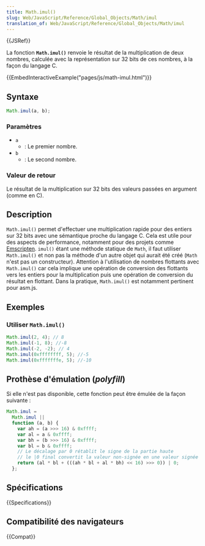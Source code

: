```yaml
---
title: Math.imul()
slug: Web/JavaScript/Reference/Global_Objects/Math/imul
translation_of: Web/JavaScript/Reference/Global_Objects/Math/imul
---
```


{{JSRef}}

La fonction **`Math.imul()`** renvoie le résultat de la multiplication de deux nombres, calculée avec la représentation sur 32 bits de ces nombres, à la façon du langage C.

{{EmbedInteractiveExample("pages/js/math-imul.html")}}

## Syntaxe

```js
Math.imul(a, b);
```

### Paramètres

- `a`
  - : Le premier nombre.
- `b`
  - : Le second nombre.

### Valeur de retour

Le résultat de la multiplication sur 32 bits des valeurs passées en argument (comme en C).

## Description

`Math.imul()` permet d'effectuer une multiplication rapide pour des entiers sur 32 bits avec une sémantique proche du langage C. Cela est utile pour des aspects de performance, notamment pour des projets comme [Emscripten](/fr/docs/Mozilla/Projects/Emscripten). `imul()` étant une méthode statique de `Math`, il faut utiliser `Math.imul()` et non pas la méthode d'un autre objet qui aurait été créé (`Math` n'est pas un constructeur). Attention à l'utilisation de nombres flottants avec `Math.imul()` car cela implique une opération de conversion des flottants vers les entiers pour la multiplication puis une opération de conversion du résultat en flottant. Dans la pratique, `Math.imul()` est notamment pertinent pour asm.js.

## Exemples

### Utiliser `Math.imul()`

```js
Math.imul(2, 4); // 8
Math.imul(-1, 8); //-8
Math.imul(-2, -2); // 4
Math.imul(0xffffffff, 5); //-5
Math.imul(0xfffffffe, 5); //-10
```

## Prothèse d'émulation (_polyfill_)

Si elle n'est pas disponible, cette fonction peut être émulée de la façon suivante :

```js
Math.imul =
  Math.imul ||
  function (a, b) {
    var ah = (a >>> 16) & 0xffff;
    var al = a & 0xffff;
    var bh = (b >>> 16) & 0xffff;
    var bl = b & 0xffff;
    // Le décalage par 0 rétablit le signe de la partie haute
    // le |0 final convertit la valeur non-signée en une valeur signée
    return (al * bl + (((ah * bl + al * bh) << 16) >>> 0)) | 0;
  };
```

## Spécifications

{{Specifications}}

## Compatibilité des navigateurs

{{Compat}}
